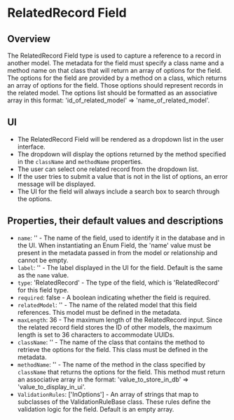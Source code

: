 # RelatedRecord Field

## Overview
The RelatedRecord Field type is used to capture a reference to a record in another model.
The metadata for the field must specify a class name and a method name on that class that will return an array of options for the field.
The options for the field are provided by a method on a class, which returns an array of options for the field. Those options should represent records in the related model.
The options list should be formatted as an associative array in this format: 'id_of_related_model' => 'name_of_related_model'.


## UI
- The RelatedRecord Field will be rendered as a dropdown list in the user interface.
- The dropdown will display the options returned by the method specified in the `className` and `methodName` properties.
- The user can select one related record from the dropdown list.
- If the user tries to submit a value that is not in the list of options, an error message will be displayed.
- The UI for the field will always include a search box to search through the options.

## Properties, their default values and descriptions
- `name`: '' - The name of the field, used to identify it in the database and in the UI. When instantiating an Enum Field, the 'name' value must be present in the metadata passed in from the model or relationship and cannot be empty.
- `label`: '' - The label displayed in the UI for the field. Default is the same as the `name` value.
- `type`: 'RelatedRecord' - The type of the field, which is 'RelatedRecord' for this field type.
- `required`: false - A boolean indicating whether the field is required.
- `relatedModel`: '' - The name of the related model that this field references. This model must be defined in the metadata.
- `maxLength`: 36 - The maximum length of the RelatedRecord input. Since the related record field stores the ID of other models, the maximum length is set to 36 characters to accommodate UUIDs.
- `className`: '' - The name of the class that contains the method to retrieve the options for the field. This class must be defined in the metadata.
- `methodName`: '' - The name of the method in the class specified by `className` that returns the options for the field. This method must return an associative array in the format: 'value_to_store_in_db' => 'value_to_display_in_ui'.
- `ValidationRules`: ['InOptions'] - An array of strings that map to subclasses of the ValidationRuleBase class.
  These rules define the validation logic for the field. Default is an empty array.